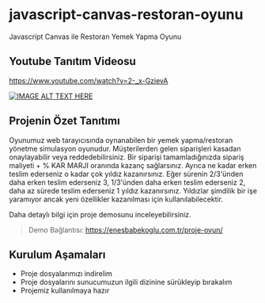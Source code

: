 # javascript-canvas-restoran-oyunu
Javascript Canvas ile Restoran Yemek Yapma Oyunu

## Youtube Tanıtım Videosu
https://www.youtube.com/watch?v=2-_x-GzievA

[![IMAGE ALT TEXT HERE](https://img.youtube.com/vi/2-_x-GzievA/0.jpg)](https://www.youtube.com/watch?v=2-_x-GzievA)

## Projenin Özet Tanıtımı

Oyunumuz web tarayıcısında oynanabilen bir yemek yapma/restoran yönetme simulasyon oyunudur. Müşterilerden gelen siparişleri kasadan onaylayabilir veya reddedebilirsiniz. Bir siparişi tamamladığınızda sipariş maliyeti + % KAR MARJI oranında kazanç sağlarsınız. Ayrıca ne kadar erken teslim ederseniz o kadar çok yıldız kazanırsınız. Eğer sürenin 2/3'ünden daha erken teslim ederseniz 3, 1/3'ünden daha erken teslim ederseniz 2, daha az sürede teslim ederseniz 1 yıldız kazanırsınız. Yıldızlar şimdilik bir işe yaramıyor ancak yeni özellikler kazanılması için kullanılabilecektir.

Daha detaylı bilgi için proje demosunu inceleyebilirsiniz.
>Demo Bağlantısı: https://enesbabekoglu.com.tr/proje-oyun/

## Kurulum Aşamaları

* Proje dosyalarımızı indirelim
* Proje dosyalarını sunucumuzun ilgili dizinine sürükleyip bırakalım
* Projemiz kullanılmaya hazır
